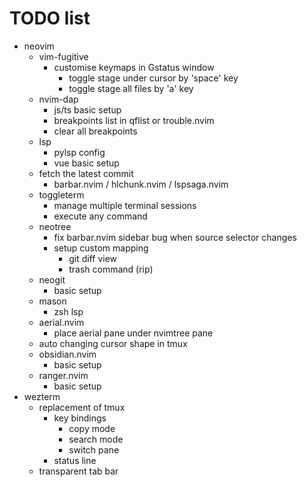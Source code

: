 # TODO list

- neovim
  - vim-fugitive
    - customise keymaps in Gstatus window
      - toggle stage under cursor by 'space' key
      - toggle stage all files by 'a' key
  - nvim-dap
    - js/ts basic setup
    - breakpoints list in qflist or trouble.nvim
    - clear all breakpoints
  - lsp
    - pylsp config
    - vue basic setup
  - fetch the latest commit
    - barbar.nvim / hlchunk.nvim / lspsaga.nvim
  - toggleterm
    - manage multiple terminal sessions
    - execute any command
  - neotree
    - fix barbar.nvim sidebar bug when source selector changes
    - setup custom mapping
      - git diff view
      - trash command (rip)
  - neogit
    - basic setup
  - mason
    - zsh lsp
  - aerial.nvim
    - place aerial pane under nvimtree pane
  - auto changing cursor shape in tmux
  - obsidian.nvim
    - basic setup
  - ranger.nvim
    - basic setup
- wezterm
  - replacement of tmux
    - key bindings
      - copy mode
      - search mode
      - switch pane
    - status line
  - transparent tab bar

